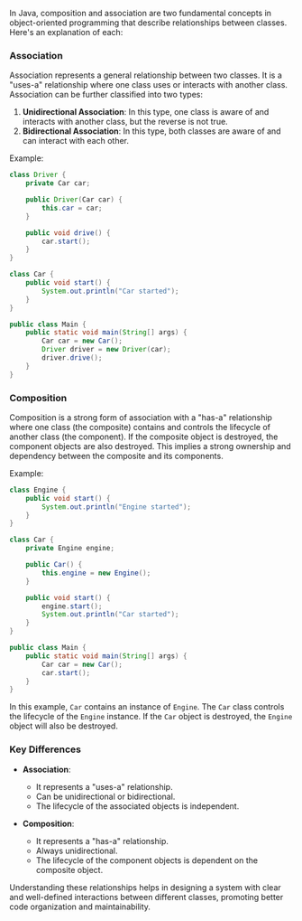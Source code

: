 In Java, composition and association are two fundamental concepts in object-oriented programming that describe relationships between classes. Here's an explanation of each:

### Association

Association represents a general relationship between two classes. It is a "uses-a" relationship where one class uses or interacts with another class. Association can be further classified into two types:

1. **Unidirectional Association**: In this type, one class is aware of and interacts with another class, but the reverse is not true.
2. **Bidirectional Association**: In this type, both classes are aware of and can interact with each other.

Example:
```java
class Driver {
    private Car car;

    public Driver(Car car) {
        this.car = car;
    }

    public void drive() {
        car.start();
    }
}

class Car {
    public void start() {
        System.out.println("Car started");
    }
}

public class Main {
    public static void main(String[] args) {
        Car car = new Car();
        Driver driver = new Driver(car);
        driver.drive();
    }
}
```

### Composition

Composition is a strong form of association with a "has-a" relationship where one class (the composite) contains and controls the lifecycle of another class (the component). If the composite object is destroyed, the component objects are also destroyed. This implies a strong ownership and dependency between the composite and its components.

Example:
```java
class Engine {
    public void start() {
        System.out.println("Engine started");
    }
}

class Car {
    private Engine engine;

    public Car() {
        this.engine = new Engine();
    }

    public void start() {
        engine.start();
        System.out.println("Car started");
    }
}

public class Main {
    public static void main(String[] args) {
        Car car = new Car();
        car.start();
    }
}
```

In this example, `Car` contains an instance of `Engine`. The `Car` class controls the lifecycle of the `Engine` instance. If the `Car` object is destroyed, the `Engine` object will also be destroyed.

### Key Differences

- **Association**:
    - It represents a "uses-a" relationship.
    - Can be unidirectional or bidirectional.
    - The lifecycle of the associated objects is independent.

- **Composition**:
    - It represents a "has-a" relationship.
    - Always unidirectional.
    - The lifecycle of the component objects is dependent on the composite object.

Understanding these relationships helps in designing a system with clear and well-defined interactions between different classes, promoting better code organization and maintainability.